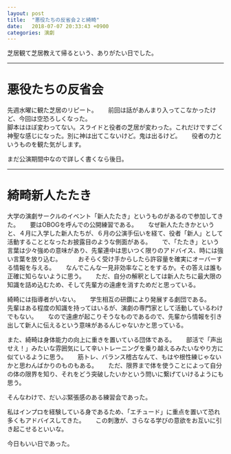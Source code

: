 ```yaml
---
layout: post
title:  "悪役たちの反省会２と綺畸"
date:   2018-07-07 20:33:43 +0900
categories: 演劇
---
```


芝居観て芝居教えて帰るという、ありがたい日でした。

***
# 悪役たちの反省会

先週水曜に観た芝居のリピート。　　
前回は話があんまり入ってこなかったけど、今回は空恐ろしくなった。　　　  
脚本はほぼ変わってない。スライドと役者の芝居が変わった。これだけですごく神聖な感じになった。別に神は出てこないけど。鬼は出るけど。　　
役者の力というものを観た気がします。　　

まだ公演期間中なので詳しく書くなら後日。　　


***
# 綺畸新人たたき

大学の演劇サークルのイベント「新人たたき」というものがあるので参加してきた。　　
要はOBOGを呼んでの公開練習である。　　
なぜ新人たたきかというと、４月に入学した新人たちが、６月の公演手伝いを経て、役者「新人」として活動することとなったお披露目のような側面がある。　　
で、「たたき」という言葉は少々強めの意味があり、先輩連中は思いつく限りのアドバイス、時には強い言葉を放り込む。　　　
おそらく受け手からしたら許容量を確実にオーバーする情報を与える。　　
なんでこんな一見非効率なことをするか。その答えは誰も正確に知らないように思う。　　
ただ、自分の解釈としては新人たちに最大限の知識を詰め込むため、そして先輩方の遠慮を消すためだと思っている。　　

綺畸には指導者がいない。　　
学生相互の研鑽により発展する劇団である。　　
先輩はある程度の知識を持ってはいるが、演劇の専門家として活動しているわけでもない。　　
なので遠慮が起こりそうなものであるので、先輩から情報を引き出して新人に伝えるという意味があるんじゃないかと思っている。　　

また、綺畸は身体能力の向上に重きを置いている団体である。　　
部活で「声出せえ！」みたいな雰囲気にして辛いトレーニングを乗り越えるみたいなやり方に似ているように思う。　　
筋トレ、バランス稽古なんて、もはや根性練じゃないかと思わんばかりのものもある。　　
ただ、限界まで体を使うことによって自分の体の限界を知り、それをどう突破したいかという問いに繋げていけるようにも思う。　　

そんなわけで、だいぶ緊張感のある練習会であった。　　

私はインプロを経験している身であるため、「エチュード」に重点を置いて恐れ多くもアドバイスしてきた。　　
この刺激が、さらなる学びの意欲をお互いに引き起こせるといいな。　　

今日もいい日であった。　　　　　 　 
